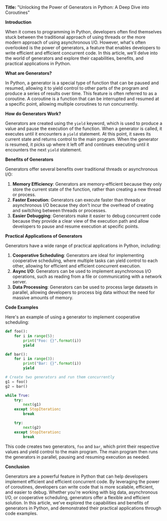 **Title:** "Unlocking the Power of Generators in Python: A Deep Dive into Coroutines"

**Introduction**

When it comes to programming in Python, developers often find themselves stuck between the traditional approach of using threads or the more modern approach of using asynchronous I/O. However, what's often overlooked is the power of generators, a feature that enables developers to write efficient and efficient concurrent code. In this article, we'll delve into the world of generators and explore their capabilities, benefits, and practical applications in Python.

**What are Generators?**

In Python, a generator is a special type of function that can be paused and resumed, allowing it to yield control to other parts of the program and produce a series of results over time. This feature is often referred to as a coroutine. A coroutine is a function that can be interrupted and resumed at a specific point, allowing multiple coroutines to run concurrently.

**How do Generators Work?**

Generators are created using the `yield` keyword, which is used to produce a value and pause the execution of the function. When a generator is called, it executes until it encounters a `yield` statement. At this point, it saves its current state and returns control to the main program. When the generator is resumed, it picks up where it left off and continues executing until it encounters the next `yield` statement.

**Benefits of Generators**

Generators offer several benefits over traditional threads or asynchronous I/O:

1. **Memory Efficiency**: Generators are memory-efficient because they only store the current state of the function, rather than creating a new thread or process.
2. **Faster Execution**: Generators can execute faster than threads or asynchronous I/O because they don't incur the overhead of creating and switching between threads or processes.
3. **Easier Debugging**: Generators make it easier to debug concurrent code because they provide a clear view of the execution path and allow developers to pause and resume execution at specific points.

**Practical Applications of Generators**

Generators have a wide range of practical applications in Python, including:

1. **Cooperative Scheduling**: Generators are ideal for implementing cooperative scheduling, where multiple tasks can yield control to each other, allowing for efficient and efficient concurrent execution.
2. **Async I/O**: Generators can be used to implement asynchronous I/O operations, such as reading from a file or communicating with a network server.
3. **Data Processing**: Generators can be used to process large datasets in parallel, allowing developers to process big data without the need for massive amounts of memory.

**Code Examples**

Here's an example of using a generator to implement cooperative scheduling:
```python
def foo():
    for i in range(5):
        print("Foo: {}".format(i))
        yield

def bar():
    for i in range(3):
        print("Bar: {}".format(i))
        yield

# Create two generators and run them concurrently
g1 = foo()
g2 = bar()

while True:
    try:
        next(g1)
    except StopIteration:
        break

    try:
        next(g2)
    except StopIteration:
        break
```
This code creates two generators, `foo` and `bar`, which print their respective values and yield control to the main program. The main program then runs the generators in parallel, pausing and resuming execution as needed.

**Conclusion**

Generators are a powerful feature in Python that can help developers implement efficient and efficient concurrent code. By leveraging the power of coroutines, developers can write code that is more scalable, efficient, and easier to debug. Whether you're working with big data, asynchronous I/O, or cooperative scheduling, generators offer a flexible and efficient solution. In this article, we've explored the capabilities and benefits of generators in Python, and demonstrated their practical applications through code examples.